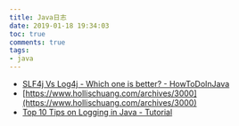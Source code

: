 ```yaml
---
title: Java日志
date: 2019-01-18 19:34:03
toc: true
comments: true
tags:
- java
---
```



- [SLF4j Vs Log4j - Which one is better? - HowToDoInJava](https://howtodoinjava.com/log4j/slf4j-vs-log4j-which-one-is-better/)
- [https://www.hollischuang.com/archives/3000](https://www.hollischuang.com/archives/3000)
- [Top 10 Tips on Logging in Java - Tutorial](https://javarevisited.blogspot.com/2011/05/top-10-tips-on-logging-in-java.html#axzz5dIpc21eU)